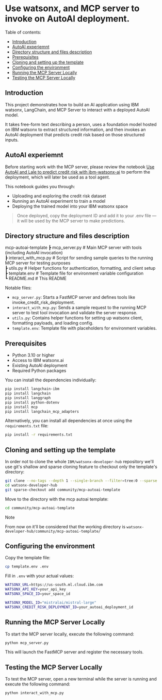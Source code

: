 # Use watsonx, and MCP server to invoke on AutoAI deployment.

Table of contents:  
* [Introduction](#introduction)  
* [AutoAI experiemnt](#autoai_experiemnt)  
* [Directory structure and files description](#directory-structure-and-files-description)  
* [Prerequisites](#prerequisites)  
* [Cloning and setting up the template](#cloning-and-setting-up-the-template)  
* [Configuring the environment](#configuring-the-environment)  
* [Running the MCP Server Locally](#running-the-mcp-server-locally)  
* [Testing the MCP Server Locally](#testing-the-mcp-server-locally)  


## Introduction  

This project demonstrates how to build an AI application using IBM watsonx, LangChain, and MCP Server to interact with a deployed AutoAI model.

It takes free-form text describing a person, uses a foundation model hosted on IBM watsonx to extract structured information, and then invokes an AutoAI deployment that predicts credit risk based on those structured inputs.

## AutoAI experiemnt

Before starting work with the MCP server, please review the notebook [Use AutoAI and Lale to predict credit risk with ibm-watsonx-ai](https://github.com/IBM/watsonx-ai-samples/blob/master/cloud/notebooks/python_sdk/experiments/autoai/Use%20AutoAI%20and%20Lale%20to%20predict%20credit%20risk.ipynb) to perform the deployment, which will later be used as a tool agent.

This notebook guides you through:

- Uploading and exploring the credit risk dataset
- Running an AutoAI experiment to train a model
- Deploying the trained model into your IBM watsonx space

> Once deployed, copy the deployment ID and add it to your .env file — it will be used by the MCP server to make predictions.

## Directory structure and files description

mcp-autoai-template
 ┣ mcp_server.py          # Main MCP server with tools (including AutoAI invocation)  
 ┣ interact_with_mcp.py   # Script for sending sample queries to the running MCP server for testing purposes  
 ┣ utils.py               # Helper functions for authentication, formatting, and client setup  
 ┣ template.env           # Template file for environment variable configuration  
 ┗ README.md              # This README  

Notable files:
- `mcp_server.py`: Starts a FastMCP server and defines tools like invoke_credit_risk_deployment.
- `interact_with_mcp.py`: Sends a sample request to the running MCP server to test tool invocation and validate the server response.
- `utils.py`: Contains helper functions for setting up watsonx client, formatting payloads, and loading config.
- `template.env`: Template file with placeholders for environment variables.

## Prerequisites

- Python 3.10 or higher
- Access to IBM watsonx.ai
- Existing AutoAI deployment
- Required Python packages

You can install the dependencies individually:
```sh
pip install langchain-ibm
pip install langchain
pip install langgraph
pip install python-dotenv
pip install mcp
pip install langchain_mcp_adapters
```
Alternatively, you can install all dependencies at once using the `requirements.txt` file:
```sh
pip install -r requirements.txt
```

## Cloning and setting up the template

In order not to clone the whole `IBM/watsonx-developer-hub` repository we'll use git's shallow and sparse cloning feature to checkout only the template's directory:  

```sh
git clone --no-tags --depth 1 --single-branch --filter=tree:0 --sparse https://github.com/IBM/watsonx-developer-hub.git
cd watsonx-developer-hub
git sparse-checkout add community/mcp-autoai-template
```  

Move to the directory with the mcp autoai template:

```sh
cd community/mcp-autoai-template
```

> [!NOTE]
> From now on it'll be considered that the working directory is `watsonx-developer-hub/community/mcp-autoai-template/` 

## Configuring the environment

Copy the template file:

```sh
cp template.env .env
```

Fill in `.env` with your actual values:

```sh
WATSONX_URL=https://us-south.ml.cloud.ibm.com
WATSONX_API_KEY=your_api_key
WATSONX_SPACE_ID=your_space_id

WATSONX_MODEL_ID="mistralai/mistral-large"
WATSONX_CREDIT_RISK_DEPLOYMENT_ID=your_autoai_deployment_id
```

## Running the MCP Server Locally

To start the MCP server locally, execute the following command:

```sh
python mcp_server.py
```

This will launch the FastMCP server and register the necessary tools.

## Testing the MCP Server Locally

To test the MCP server, open a new terminal while the server is running and execute the following command:

```sh
python interact_with_mcp.py  
```
